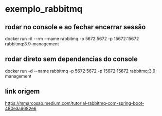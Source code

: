 # exemplo_rabbitmq

## rodar no console e ao fechar encerrar sessão
docker run -it --rm --name rabbitmq -p 5672:5672 -p 15672:15672 rabbitmq:3.9-management 
## rodar direto sem dependencias do console
docker run -d --name rabbitmq -p 5672:5672 -p 15672:15672 rabbitmq:3.9-management

## link origem
https://mmarcosab.medium.com/tutorial-rabbitmq-com-spring-boot-480e3a6682e6
